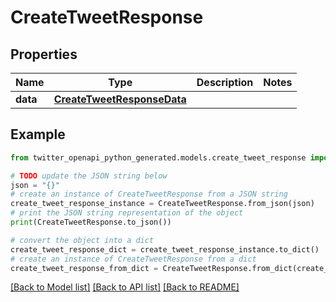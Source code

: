 # CreateTweetResponse


## Properties

Name | Type | Description | Notes
------------ | ------------- | ------------- | -------------
**data** | [**CreateTweetResponseData**](CreateTweetResponseData.md) |  | 

## Example

```python
from twitter_openapi_python_generated.models.create_tweet_response import CreateTweetResponse

# TODO update the JSON string below
json = "{}"
# create an instance of CreateTweetResponse from a JSON string
create_tweet_response_instance = CreateTweetResponse.from_json(json)
# print the JSON string representation of the object
print(CreateTweetResponse.to_json())

# convert the object into a dict
create_tweet_response_dict = create_tweet_response_instance.to_dict()
# create an instance of CreateTweetResponse from a dict
create_tweet_response_from_dict = CreateTweetResponse.from_dict(create_tweet_response_dict)
```
[[Back to Model list]](../README.md#documentation-for-models) [[Back to API list]](../README.md#documentation-for-api-endpoints) [[Back to README]](../README.md)


